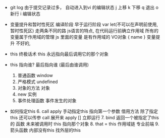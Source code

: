 - git log
   由于提交记录过多， 自动进入到vi 的编辑状态
   j 上移
   k 下移
   q 退出
   o 新行
   i 编辑状态

- 变量提升和暂时性死区
   编译阶段 早于运行阶段
   var  let(不可以在声明前使用, 暂时性死区) 走两条不同的路 
   js语言的特点, 在代码运行前确立作用域
   所有的变量属于作用域的管理
   js 里面的变量 是有作用域的 VO对象 { name }
   变量提升 不好的, 

- this 终极话术
   this 永远指向最后调用它的那个对象

- this 指向谁?    最后指向谁 (最后由谁调用)
   1. 普通函数    window
   2. 严格模式    undefined
   3. 对象的方法  对象
   4. new         实例
   5. 事件处理函数   事件发生的对象

- 如何指定this
   6. call  apply 手动指定this   指向第一个参数
      借用方法 除了指定this 还可以传参
      call  展开来   apply [] 立即运行
   7. bind  返回一个被指定了this的 函数
      未来被调用时 this 指向那个对象
   8. that = this 作用域链 专业前端
   9. 箭头函数  内部没有this 找外层的this
